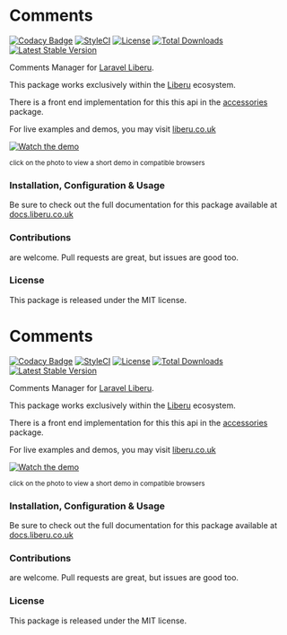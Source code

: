 # Comments

[![Codacy Badge](https://app.codacy.com/project/badge/Grade/5510612164da41249665f892c88cffff)](https://www.codacy.com/gh/liberu.co.ukments?utm_source=github.com&amp;utm_medium=referral&amp;utm_content=liberu.co.ukments&amp;utm_campaign=Badge_Grade) 
[![StyleCI](https://github.styleci.io/repos/85583597/shield?branch=master)](https://github.styleci.io/repos/85583597)
[![License](https://poser.pugx.org/liberu.co.ukments/license)](https://packagist.org/packages/liberu.co.ukments)
[![Total Downloads](https://poser.pugx.org/liberu.co.ukments/downloads)](https://packagist.org/packages/liberu.co.ukments)
[![Latest Stable Version](https://poser.pugx.org/liberu.co.ukments/version)](https://packagist.org/packages/liberu.co.ukments)

Comments Manager for [Laravel Liberu](https://github.com/laravel-enso/Liberu).

This package works exclusively within the [Liberu](https://github.com/laravel-enso/Liberu) ecosystem.

There is a front end implementation for this this api in the [accessories](https://github.com/enso-ui/accessories) package.

For live examples and demos, you may visit [liberu.co.uk](https://www.liberu.co.uk)

[![Watch the demo](https://laravel-enso.github.io/comments/screenshots/bulma_018_thumb.png)](https://laravel-enso.github.io/comments/videos/bulma_demo_01.webm)

<sup>click on the photo to view a short demo in compatible browsers</sup>

### Installation, Configuration & Usage

Be sure to check out the full documentation for this package available at [docs.liberu.co.uk](https://docs.liberu.co.uk/backend/comments.html)

### Contributions

are welcome. Pull requests are great, but issues are good too.

### License

This package is released under the MIT license.
# Comments

[![Codacy Badge](https://api.codacy.com/project/badge/Grade/d96ab52d782d46b9a94e00ea6059b34c)](https://www.codacy.com/app/liberu.co.ukments?utm_source=github.com&amp;utm_medium=referral&amp;utm_content=liberu.co.ukments&amp;utm_campaign=Badge_Grade)
[![StyleCI](https://github.styleci.io/repos/85583597/shield?branch=master)](https://github.styleci.io/repos/85583597)
[![License](https://poser.pugx.org/liberu.co.ukments/license)](https://packagist.org/packages/liberu.co.ukments)
[![Total Downloads](https://poser.pugx.org/liberu.co.ukments/downloads)](https://packagist.org/packages/liberu.co.ukments)
[![Latest Stable Version](https://poser.pugx.org/liberu.co.ukments/version)](https://packagist.org/packages/liberu.co.ukments)

Comments Manager for [Laravel Liberu](https://github.com/laravel-enso/Liberu).

This package works exclusively within the [Liberu](https://github.com/laravel-enso/Liberu) ecosystem.

There is a front end implementation for this this api in the [accessories](https://github.com/enso-ui/accessories) package.

For live examples and demos, you may visit [liberu.co.uk](https://www.liberu.co.uk)

[![Watch the demo](https://laravel-enso.github.io/comments/screenshots/bulma_018_thumb.png)](https://laravel-enso.github.io/comments/videos/bulma_demo_01.webm)

<sup>click on the photo to view a short demo in compatible browsers</sup>

### Installation, Configuration & Usage

Be sure to check out the full documentation for this package available at [docs.liberu.co.uk](https://docs.liberu.co.uk/backend/comments.html)

### Contributions

are welcome. Pull requests are great, but issues are good too.

### License

This package is released under the MIT license.
